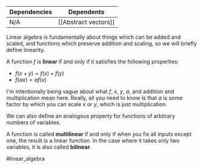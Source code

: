 Dependencies | Dependents
------------ | ------------
N/A | [[Abstract vectors]]

Linear algebra is fundamentally about things which can be added and scaled, and functions which preserve addition and scaling, so we will briefly define linearity.

A function $f$ is **linear** if and only if it satisfies the following properties:
* $f(x+y)=f(x)+f(y)$
* $f(ax)=af(x)$

I'm intentionally being vague about what $f$, $x$, $y$, $a$, and addition and multiplication mean here. Really, all you need to know is that $a$ is some factor by which you can scale $x$ or $y$, which is just multiplication.

We can also define an analogous property for functions of arbitrary numbers of variables. 

A function is called **multilinear** if and only if when you fix all inputs except one, the result is a linear function. In the case where it takes only two variables, it is also called **bilinear**.

#linear_algebra 